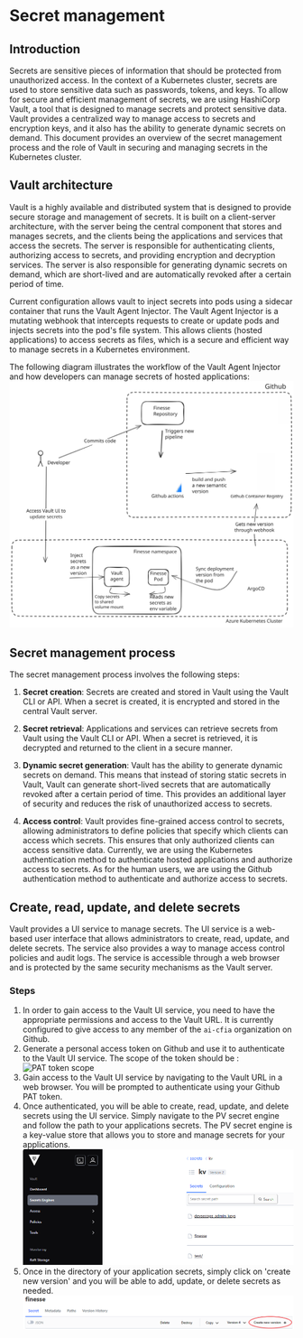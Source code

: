 # Secret management

## Introduction

Secrets are sensitive pieces of information that should be protected from
unauthorized access. In the context of a Kubernetes cluster, secrets are used to
store sensitive data such as passwords, tokens, and keys. To allow for secure
and efficient management of secrets, we are using HashiCorp Vault, a tool that
is designed to manage secrets and protect sensitive data. Vault provides a
centralized way to manage access to secrets and encryption keys, and it also has
the ability to generate dynamic secrets on demand. This document provides an
overview of the secret management process and the role of Vault in securing and
managing secrets in the Kubernetes cluster.

## Vault architecture

Vault is a highly available and distributed system that is designed to provide
secure storage and management of secrets. It is built on a client-server
architecture, with the server being the central component that stores and
manages secrets, and the clients being the applications and services that access
the secrets. The server is responsible for authenticating clients, authorizing
access to secrets, and providing encryption and decryption services. The server
is also responsible for generating dynamic secrets on demand, which are
short-lived and are automatically revoked after a certain period of time.

Current configuration allows vault to inject secrets into pods using a sidecar
container that runs the Vault Agent Injector. The Vault Agent Injector is a
mutating webhook that intercepts requests to create or update pods and injects
secrets into the pod's file system. This allows clients (hosted applications) to
access secrets as files, which is a secure and efficient way to manage secrets
in a Kubernetes environment.

The following diagram illustrates the workflow of the Vault Agent Injector and
how developers can manage secrets of hosted applications:
![Developer workflow diagram](img/vault-argocd-workflow.svg)

## Secret management process

The secret management process involves the following steps:

1. **Secret creation**: Secrets are created and stored in Vault using the Vault
   CLI or API. When a secret is created, it is encrypted and stored in the
   central Vault server.

2. **Secret retrieval**: Applications and services can retrieve secrets from
    Vault using the Vault CLI or API. When a secret is retrieved, it is
    decrypted and returned to the client in a secure manner.

3. **Dynamic secret generation**: Vault has the ability to generate dynamic
    secrets on demand. This means that instead of storing static secrets in
    Vault, Vault can generate short-lived secrets that are automatically revoked
    after a certain period of time. This provides an additional layer of
    security and reduces the risk of unauthorized access to secrets.

4. **Access control**: Vault provides fine-grained access control to secrets,
    allowing administrators to define policies that specify which clients can
    access which secrets. This ensures that only authorized clients can access
    sensitive data. Currently, we are using the Kubernetes authentication method
    to authenticate hosted applications and authorize access to secrets. As for
    the human users, we are using the Github authentication method to
    authenticate and authorize access to secrets.

## Create, read, update, and delete secrets

Vault provides a UI service to manage secrets. The UI service is a web-based
user interface that allows administrators to create, read, update, and delete
secrets. The service also provides a way to manage access control policies
and audit logs. The service is accessible through a web browser and is
protected by the same security mechanisms as the Vault server.

### Steps

1. In order to gain access to the Vault UI service, you need to have the
   appropriate permissions and access to the Vault URL. It is currently
   configured to give access to any member of the `ai-cfia` organization on
   Github.
2. Generate a personal access token on Github and use it to authenticate to the
   Vault UI service. The scope of the token should be : ![PAT token
   scope](img/pat-token-scope.png)
3. Gain access to the Vault UI service by navigating to the Vault URL in a web
   browser. You will be prompted to authenticate using your Github PAT token.
4. Once authenticated, you will be able to create, read, update, and delete
   secrets using the UI service. Simply navigate to the PV secret engine and
   follow the path to your applications secrets. The PV secret engine is a
    key-value store that allows you to store and manage secrets for your
    applications. ![PV secret engine](img/pv-secret-engine.png)
5. Once in the directory of your application secrets, simply click on 'create
    new version' and you will be able to add, update, or delete secrets as
    needed. ![Create mew secret](img/create-new-secret.png)
